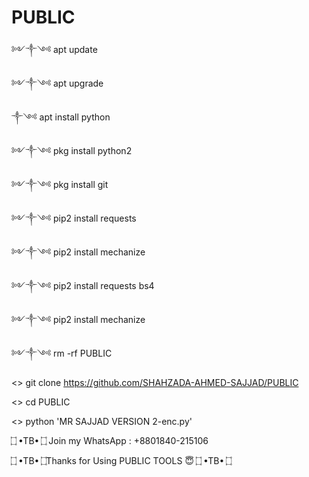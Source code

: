 # PUBLIC


༻༒༺ apt update

༻༒༺ apt upgrade

༒༺ apt install python

༻༒༺ pkg install python2

༻༒༺ pkg install git 

༻༒༺ pip2 install requests

༻༒༺ pip2 install mechanize

༻༒༺ pip2 install requests bs4

༻༒༺ pip2 install mechanize 

༻༒༺ rm -rf PUBLIC 

<> git clone https://github.com/SHAHZADA-AHMED-SAJJAD/PUBLIC

<> cd PUBLIC

<> python 'MR SAJJAD VERSION 2-enc.py'


 ۝ •TB• ۝ Join my WhatsApp  : +8801840-215106

 ۝ •TB• ۝Thanks for Using PUBLIC TOOLS  😇  ۝ •TB• ۝
